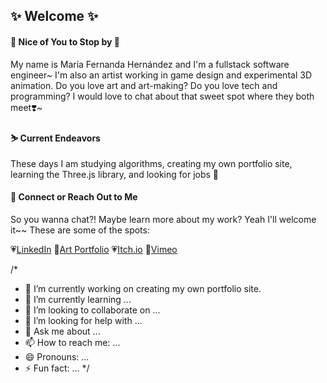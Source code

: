 ## ✨ Welcome ✨

#### 🌷 Nice of You to Stop by 🌷
My name is María Fernanda Hernández and I'm a fullstack software engineer~ I'm also an artist working in game design and experimental 3D animation. Do you love art and art-making? Do you love tech and programming? I would love to chat about that sweet spot where they both meet❣️~

#### ⛷ Current Endeavors
These days I am studying algorithms, creating my own portfolio site, learning the Three.js library, and looking for jobs 👀

#### 💌 Connect or Reach Out to Me
So you wanna chat?! Maybe learn more about my work? Yeah I'll welcome it~~ These are some of the spots:

💗<a href= "https://www.linkedin.com/in/mafermafer/">LinkedIn</a>
💛<a href= "https://www.mariafernanda.space/">Art Portfolio</a>
💗<a href= "https://maria-fernanda.itch.io/">Itch.io</a>
💛<a href= "https://vimeo.com/mariafernandaa">Vimeo</a>

/*
- 🌸 I’m currently working on creating my own portfolio site.
- 🌱 I’m currently learning ...
- 👯 I’m looking to collaborate on ...
- 🤔 I’m looking for help with ...
- 💬 Ask me about ...
- 📫 How to reach me: ...
- 😄 Pronouns: ...
- ⚡ Fun fact: ...
*/
